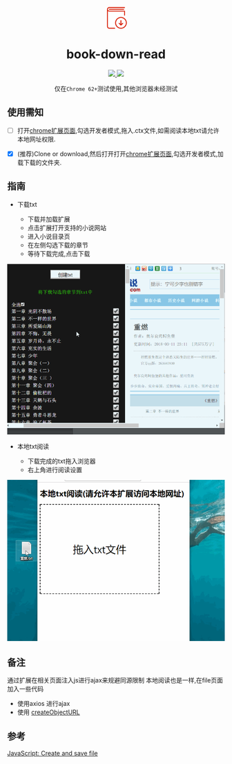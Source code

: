 <div align="center">
  <img width="50" heigth="50" src="./images/book.png">
  <h1>book-down-read</h1>
  <div>
    <a href="https://github.com/zhangyuhan2016/book-down-read/releases">
        <img src="https://img.shields.io/github/release/zhangyuhan2016/book-down-read/all.svg"/>
    </a>
    <a href="https://github.com/zhangyuhan2016/book-down-read/commits/master">
        <img src="https://img.shields.io/github/last-commit/zhangyuhan2016/book-down-read.svg"/>
    </a>
    <a href="#>
        <img src="https://img.shields.io/github/repo-size/zhangyuhan2016/book-down-read.svg"/>
    </a>
  </div>

  <p>仅在<code>Chrome 62+</code>测试使用,其他浏览器未经测试</p>
</div>

## 使用需知

- [ ]  打开[chrome扩展页面](chrome://extensions/),勾选开发者模式,拖入.ctx文件,如需阅读本地txt请允许本地网址权限.

- [x]  (推荐)Clone or download,然后打开打开[chrome扩展页面](chrome://extensions/),勾选开发者模式,加载下载的文件夹.


## 指南
* 下载txt

    * 下载并加载扩展
    * 点击扩展打开支持的小说网站
    * 进入小说目录页
    * 在左侧勾选下载的章节
    * 等待下载完成,点击下载
    
![下载选择](./images/book.gif)

* 本地txt阅读

    * 下载完成的txt拖入浏览器
    * 右上角进行阅读设置

![本地阅读](./images/look_book.gif)    


## 备注
通过扩展在相关页面注入js进行ajax来规避同源限制
本地阅读也是一样,在file页面加入一些代码

* 使用axios 进行ajax 
* 使用 [createObjectURL](https://developer.mozilla.org/zh-CN/docs/Web/API/URL/createObjectURL)

## 参考
[JavaScript: Create and save file](https://stackoverflow.com/questions/13405129/javascript-create-and-save-file)